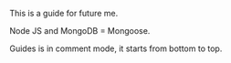 This is a guide for future me. 

Node JS and MongoDB = Mongoose.

Guides is in comment mode, it starts from bottom to top.
